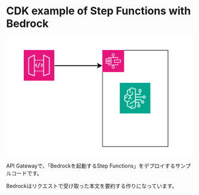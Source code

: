 # CDK example of Step Functions with Bedrock
![Architecture](./docs/architecture.drawio.svg)

API Gatewayで、「Bedrockを起動するStep Functions」をデプロイするサンプルコードです。

Bedrockはリクエストで受け取った本文を要約する作りになっています。
